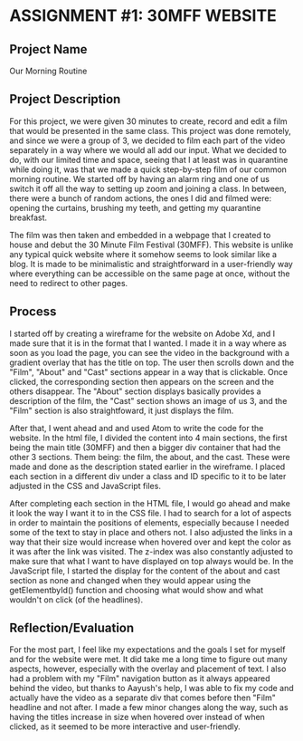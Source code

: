 # ASSIGNMENT #1: 30MFF WEBSITE

## Project Name

Our Morning Routine

## Project Description

For this project, we were given 30 minutes to create, record and edit a film that would be presented in the same class. This project was done remotely, and since we were a group of 3, we decided to film each part of the video separately in a way where we would all add our input. What we decided to do, with our limited time and space, seeing that I at least was in quarantine while doing it, was that we made a quick step-by-step film of our common morning routine. We started off by having an alarm ring and one of us switch it off all the way to setting up zoom and joining a class. In between, there were a bunch of random actions, the ones I did and filmed were: opening the curtains, brushing my teeth, and getting my quarantine breakfast. 

The film was then taken and embedded in a webpage that I created to house and debut the 30 Minute Film Festival (30MFF). This website is unlike any typical quick website where it somehow seems to look similar like a blog. It is made to be minimalistic and straightforward in a user-friendly way where everything can be accessible on the same page at once, without the need to redirect to other pages. 

## Process

I started off by creating a wireframe for the website on Adobe Xd, and I made sure that it is in the format that I wanted. I made it in a way where as soon as you load the page, you can see the video in the background with a gradient overlay that has the title on top. The user then scrolls down and the "Film", "About" and "Cast" sections appear in a way that is clickable. Once clicked, the corresponding section then appears on the screen and the others disappear. The "About" section displays basically provides a description of the film, the "Cast" section shows an image of us 3, and the "Film" section is also straightfoward, it just displays the film. 

After that, I went ahead and and used Atom to write the code for the website. In the html file, I divided the content into 4 main sections, the first being the main title (30MFF) and then a bigger div container that had the other 3 sections. Them being: the film, the about, and the cast. These were made and done as the description stated earlier in the wireframe. I placed each section in a different div under a class and ID specific to it to be later adjusted in the CSS and JavaScript files. 

After completing each section in the HTML file, I would go ahead and make it look the way I want it to in the CSS file. I had to search for a lot of aspects in order to maintain the positions of elements, especially because I needed some of the text to stay in place and others not. I also adjusted the links in a way that their size would increase when hovered over and kept the color as it was after the link was visited. The z-index was also constantly adjusted to make sure that what I want to have displayed on top always would be. In the JavaScript file, I started the display for the content of the about and cast section as none and changed when they would appear using the getElementbyId() function and choosing what would show and what wouldn't on click (of the headlines).  

## Reflection/Evaluation

For the most part, I feel like my expectations and the goals I set for myself and for the website were met. It did take me a long time to figure out many aspects, however, especially with the overlay and placement of text. I also had a problem with my "Film" navigation button as it always appeared behind the video, but thanks to Aayush's help, I was able to fix my code and actually have the video as a separate div that comes before then "Film" headline and not after. I made a few minor changes along the way, such as having the titles increase in size when hovered over instead of when clicked, as it seemed to be more interactive and user-friendly. 
